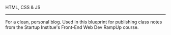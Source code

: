 HTML, CSS & JS

---

For a clean, personal blog. Used in this blueprint for publishing class notes from the Startup Institue's Front-End Web Dev RampUp course.

